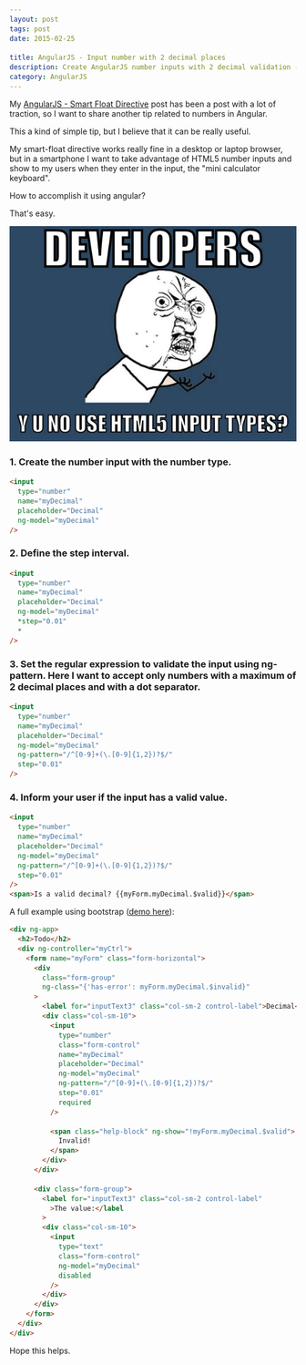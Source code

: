 ```yaml
---
layout: post
tags: post
date: 2015-02-25

title: AngularJS - Input number with 2 decimal places
description: Create AngularJS number inputs with 2 decimal validation - HTML5 step attribute, ng-pattern regex, and mobile keyboard support.
category: AngularJS
---
```


My [AngularJS - Smart Float Directive](https://guiferreira.me/archive/2014/05/angularjs-smart-float-directive/) post has been a post with a lot of traction, so I want to share another tip related to numbers in Angular.

This a kind of simple tip, but I believe that it can be really useful.

My smart-float directive works really fine in a desktop or laptop browser, but in a smartphone I want to take advantage of HTML5 number inputs and show to my users when they enter in the input, the "mini calculator keyboard".

How to accomplish it using angular?

That's easy.

[![meme](/images/angularjs-input-number-with-two-decimal-places-meme.jpg)](http://www.deque.com/blog/accessible-client-side-form-validation-html5/)

### 1. Create the number input with the number type.

```html
<input
  type="number"
  name="myDecimal"
  placeholder="Decimal"
  ng-model="myDecimal"
/>
```

### 2. Define the step interval.

```html
<input
  type="number"
  name="myDecimal"
  placeholder="Decimal"
  ng-model="myDecimal"
  *step="0.01"
  *
/>
```

### 3. Set the regular expression to validate the input using ng-pattern. Here I want to accept only numbers with a maximum of 2 decimal places and with a dot separator.

```html
<input
  type="number"
  name="myDecimal"
  placeholder="Decimal"
  ng-model="myDecimal"
  ng-pattern="/^[0-9]+(\.[0-9]{1,2})?$/"
  step="0.01"
/>
```

### 4. Inform your user if the input has a valid value.

```html
<input
  type="number"
  name="myDecimal"
  placeholder="Decimal"
  ng-model="myDecimal"
  ng-pattern="/^[0-9]+(\.[0-9]{1,2})?$/"
  step="0.01"
/>
<span>Is a valid decimal? {{myForm.myDecimal.$valid}}</span>
```

A full example using bootstrap ([demo here](http://jsfiddle.net/gsferreira/Lsv9f0b0/)):

```html
<div ng-app>
  <h2>Todo</h2>
  <div ng-controller="myCtrl">
    <form name="myForm" class="form-horizontal">
      <div
        class="form-group"
        ng-class="{'has-error': myForm.myDecimal.$invalid}"
      >
        <label for="inputText3" class="col-sm-2 control-label">Decimal</label>
        <div class="col-sm-10">
          <input
            type="number"
            class="form-control"
            name="myDecimal"
            placeholder="Decimal"
            ng-model="myDecimal"
            ng-pattern="/^[0-9]+(\.[0-9]{1,2})?$/"
            step="0.01"
            required
          />

          <span class="help-block" ng-show="!myForm.myDecimal.$valid">
            Invalid!
          </span>
        </div>
      </div>

      <div class="form-group">
        <label for="inputText3" class="col-sm-2 control-label"
          >The value:</label
        >
        <div class="col-sm-10">
          <input
            type="text"
            class="form-control"
            ng-model="myDecimal"
            disabled
          />
        </div>
      </div>
    </form>
  </div>
</div>
```

Hope this helps.

